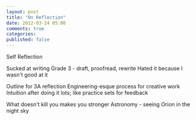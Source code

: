 ```yaml
---
layout: post
title: "On Reflection"
date: 2012-03-24 05:00
comments: true
categories: 
published: false
---
```


Self Reflection

Sucked at writing 
Grade 3 - draft, proofread, rewrite 
Hated it because I wasn't good at it

Outline for 3A reflection 
Engineering-esque process for creative work
Intuition after doing it lots; like practice sets for feedback

What doesn't kill you makes you stronger
Astronomy - seeing Orion in the night sky

